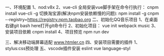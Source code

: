 一、环境配置
1、nod:v8x
2、vue-cli
全局安装vue脚手架在命令行执行：
cnpm install vue-cli -g
切换淘宝源(解决npm安装依赖慢的问题):
npm install -g cnpm --registry=https://registry.npm.taobao.org
二、初始化QQ音乐项目
1、在桌面右键git bash here打开git命令行
2、初始化项目：
vue init webpack music
3、安装项目依赖
cnpm install
4、项目预览
npm run dev

三、解决移动端屏幕适配
www.htmler.cn
四、安装项目需要的插件
1、stylus:css预处理
五、vscode插件安装
eslint
vue
language-styl





